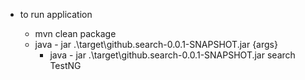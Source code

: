 - to run application

    - mvn clean package
    - java - jar .\target\github.search-0.0.1-SNAPSHOT.jar {args}
        - java - jar .\target\github.search-0.0.1-SNAPSHOT.jar search TestNG